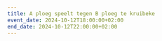 ```yaml
---
title: A ploeg speelt tegen B ploeg te kruibeke
event_date: 2024-10-12T18:00:00+02:00
end_date: 2024-10-12T22:00:00+02:00
---
```


